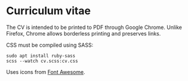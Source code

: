 # Curriculum vitae

The CV is intended to be printed to PDF through Google Chrome.
Unlike Firefox, Chrome allows borderless printing and preserves links.

CSS must be compiled using SASS:

```
sudo apt install ruby-sass
scss --watch cv.scss:cv.css
```

Uses icons from [Font Awesome](https://github.com/FortAwesome/Font-Awesome).
